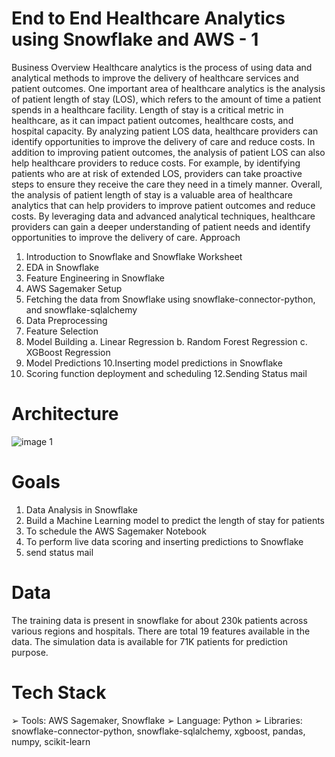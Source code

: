 # End to End Healthcare Analytics using Snowflake and AWS - 1

Business Overview
Healthcare analytics is the process of using data and analytical methods to improve the
delivery of healthcare services and patient outcomes. One important area of healthcare
analytics is the analysis of patient length of stay (LOS), which refers to the amount of
time a patient spends in a healthcare facility.
Length of stay is a critical metric in healthcare, as it can impact patient outcomes,
healthcare costs, and hospital capacity. By analyzing patient LOS data, healthcare
providers can identify opportunities to improve the delivery of care and reduce costs.
In addition to improving patient outcomes, the analysis of patient LOS can also help
healthcare providers to reduce costs. For example, by identifying patients who are at
risk of extended LOS, providers can take proactive steps to ensure they receive the
care they need in a timely manner.
Overall, the analysis of patient length of stay is a valuable area of healthcare analytics
that can help providers to improve patient outcomes and reduce costs. By leveraging
data and advanced analytical techniques, healthcare providers can gain a deeper
understanding of patient needs and identify opportunities to improve the delivery of
care.
Approach
1. Introduction to Snowflake and Snowflake Worksheet
2. EDA in Snowflake
3. Feature Engineering in Snowflake
4. AWS Sagemaker Setup
5. Fetching the data from Snowflake using snowflake-connector-python, and
snowflake-sqlalchemy
6. Data Preprocessing
7. Feature Selection
8. Model Building
a. Linear Regression
b. Random Forest Regression
c. XGBoost Regression
9. Model Predictions
10.Inserting model predictions in Snowflake
11. Scoring function deployment and scheduling
12.Sending Status mail

# Architecture
![image 1](https://github.com/redjules/Snowflake-Healthcare-Analytics-Project-on-AWS/assets/106017493/8477040d-3cba-4ba7-bbdf-48b34b877929)

# Goals

1. Data Analysis in Snowflake
2. Build a Machine Learning model to predict the length of stay for patients
3. To schedule the AWS Sagemaker Notebook
4. To perform live data scoring and inserting predictions to Snowflake
5. send status mail

# Data

The training data is present in snowflake for about 230k patients across various regions
and hospitals. There are total 19 features available in the data.
The simulation data is available for 71K patients for prediction purpose.

# Tech Stack

➢ Tools: AWS Sagemaker, Snowflake
➢ Language: Python
➢ Libraries: snowflake-connector-python, snowflake-sqlalchemy, xgboost,
pandas, numpy, scikit-learn



